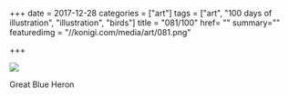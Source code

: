 +++
date = 2017-12-28
categories = ["art"]
tags = ["art", "100 days of illustration", "illustration", "birds"]
title = "081/100"
href= ""
summary=""
featuredimg = "//konigi.com/media/art/081.png"

+++

<img src="//konigi.com/media/art/081.png" />

Great Blue Heron
